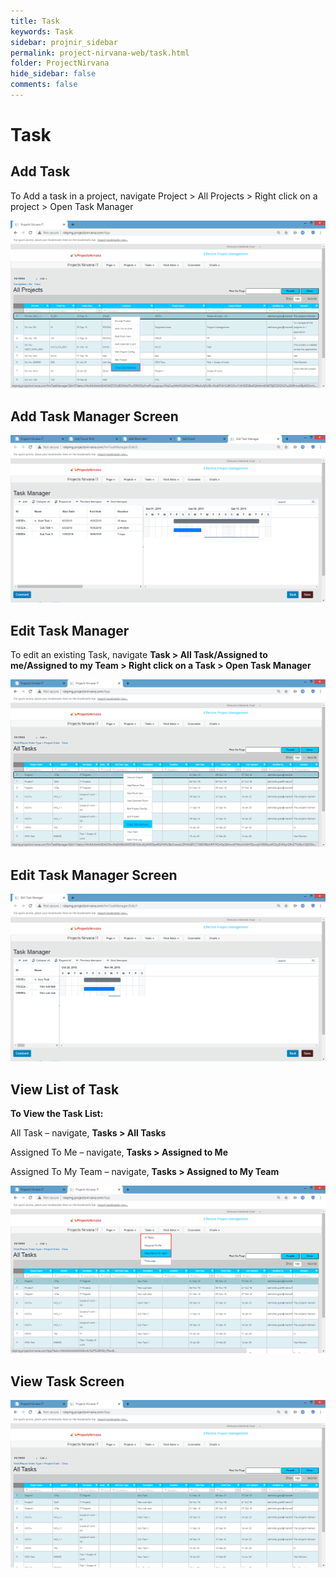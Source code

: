 ```yaml
---
title: Task
keywords: Task
sidebar: projnir_sidebar
permalink: project-nirvana-web/task.html
folder: ProjectNirvana
hide_sidebar: false
comments: false
---
```

# Task

## Add Task

To Add a task in a project, navigate Project > All Projects > Right click on a project > Open Task Manager

![](/images/add_task.png)

## Add Task Manager Screen

![](/images/add_task_manager_screen.png)

## Edit Task Manager

To edit an existing Task, navigate **Task > All Task/Assigned to me/Assigned to my Team > Right click on a Task > Open Task Manager**


![](/images/edit_task_manager.png)


## Edit Task Manager Screen

![](/images/edit_task_manager_screen.png)

## View List of Task

**To View the Task List:**

All Task – navigate, **Tasks > All Tasks**

Assigned To Me – navigate, **Tasks > Assigned to Me**

Assigned To My Team – navigate, **Tasks > Assigned to My Team**

![](/images/list_of_task.png)

## View Task Screen

![](/images/view_task.png)
